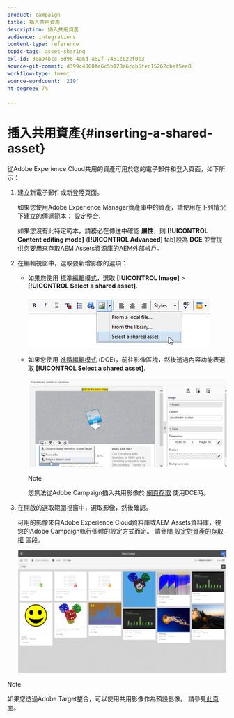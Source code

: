 ```yaml
---
product: campaign
title: 插入共用資產
description: 插入共用資產
audience: integrations
content-type: reference
topic-tags: asset-sharing
exl-id: 30a94bce-6d96-4a6d-a62f-7451c822f0e3
source-git-commit: d399c4800fe6c5b128a6ccb5fec15262cbef5ee8
workflow-type: tm+mt
source-wordcount: '219'
ht-degree: 7%

---
```


# 插入共用資產{#inserting-a-shared-asset}

從Adobe Experience Cloud共用的資產可用於您的電子郵件和登入頁面，如下所示：

1. 建立新電子郵件或新登陸頁面。

   如果您使用Adobe Experience Manager資產庫中的資產，請使用在下列情況下建立的傳遞範本： [設定整合](../../integrations/using/configuring-access-to-assets.md#integrating-with-aem-assets).

   如果您沒有此特定範本，請務必在傳送中確認 **屬性**，則 **[!UICONTROL Content editing mode]** (**[!UICONTROL Advanced]** tab)設為 **DCE** 並會提供您要用來存取AEM Assets資源庫的AEM外部帳戶。

1. 在編輯視窗中，選取要新增影像的選項：

   * 如果您使用 [標準編輯模式](../../delivery/using/defining-the-email-content.md#adding-images)，選取 **[!UICONTROL Image]** > **[!UICONTROL Select a shared asset]**.

      ![](assets/dam_insert_image_standard.png)

   * 如果您使用 [進階編輯模式](../../web/using/about-campaign-html-editor.md) (DCE)，前往影像區塊，然後透過內容功能表選取 **[!UICONTROL Select a shared asset]**.

      ![](assets/dam_insert_image_dce.png)

      >[!NOTE]
      >
      >您無法從Adobe Campaign插入共用影像於 [網頁存取](../../platform/using/adobe-campaign-workspace.md#console-and-web-access) 使用DCE時。

1. 在開啟的選取範圍視窗中，選取影像，然後確認。

   可用的影像來自Adobe Experience Cloud資料庫或AEM Assets資料庫，視您的Adobe Campaign執行個體的設定方式而定。 請參閱 [設定對資產的存取權](../../integrations/using/configuring-access-to-assets.md) 區段。

   ![](assets/dam_shared_image_selection.png)

>[!NOTE]
>
>如果您透過Adobe Target整合，可以使用共用影像作為預設影像。 請參見[此頁面](../../integrations/using/integrating-with-adobe-target.md)。
